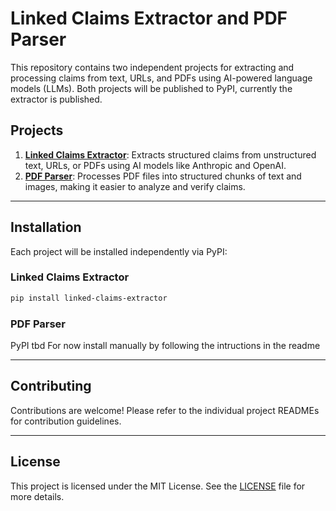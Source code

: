 # Linked Claims Extractor and PDF Parser

This repository contains two independent projects for extracting and processing claims from text, URLs, and PDFs using AI-powered language models (LLMs). Both projects will be published to PyPI, currently the extractor is published.

## Projects

1. **[Linked Claims Extractor](./claim_extractor/README.md)**: Extracts structured claims from unstructured text, URLs, or PDFs using AI models like Anthropic and OpenAI.
2. **[PDF Parser](./pdf_parser/README.md)**: Processes PDF files into structured chunks of text and images, making it easier to analyze and verify claims.

---

## Installation

Each project will be installed independently via PyPI:

### Linked Claims Extractor
```bash
pip install linked-claims-extractor
```

### PDF Parser
PyPI tbd
For now install manually by following the intructions in the readme

---

## Contributing

Contributions are welcome! Please refer to the individual project READMEs for contribution guidelines.

---

## License

This project is licensed under the MIT License. See the [LICENSE](LICENSE) file for more details.
